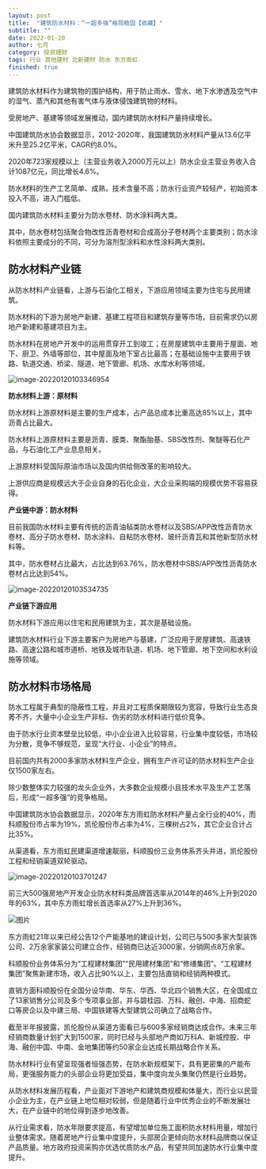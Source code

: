 ```yaml
---
layout: post
title:  "建筑防水材料：“一超多强”格局稳固【收藏】"
subtitle: ""
date: 2022-01-20
author: 七月
category: 投资理财
tags: 行业 其他建材 北新建材 防水 东方雨虹
finished: true
---
```


建筑防水材料作为建筑物的围护结构，用于防止雨水、雪水、地下水渗透及空气中的湿气、蒸汽和其他有害气体与液体侵蚀建筑物的材料。

受房地产、基建等领域发展推动，国内建筑防水材料产量持续增长。

中国建筑防水协会数据显示，2012-2020年，我国建筑防水材料产量从13.6亿平米升至25.2亿平米，CAGR约8.0%。

2020年723家规模以上（主营业务收入2000万元以上）防水企业主营业务收入合计1087亿元，同比增长4.6%。

防水材料的生产工艺简单、成熟，技术含量不高；防水行业资产较轻产，初始资本投入不高，进入门槛低。

国内建筑防水材料主要分为防水卷材、防水涂料两大类。

其中，防水卷材包括聚合物改性沥青卷材和合成高分子卷材两个主要类别；防水涂料依照主要成分的不同，可分为溶剂型涂料和水性涂料两大类别。

## 防水材料产业链

从防水材料产业链看，上游与石油化工相关，下游应用领域主要为住宅与民用建筑。

防水材料的下游为房地产新建、基建工程项目和建筑存量等市场，目前需求仍以房地产新建和基建项目为主。

防水材料在房地产开发中的运用贯穿开工到竣工；在房屋建筑中主要用于屋面、地下、厨卫、外墙等部位，其中屋面及地下室占比最高；在基础设施中主要用于铁路、轨道交通、桥梁、隧道、地下管廊、机场、水库水利等领域。

![image-20220120103346954](/Users/Rosanne/Documents/GitHub/Rosanne-Luo.github.io/img//image-20220120103346954.png)

**防水材料上游：原材料**

防水材料上游原材料是主要的生产成本，占产品总成本比重高达85%以上，其中沥青占比最大。

防水材料上游原材料主要是沥青、膜类、聚酯胎基、SBS改性剂、聚醚等石化产品，与石油化工产业息息相关。

上游原材料受国际原油市场以及国内供给侧改革的影响较大。

上游供应商是规模远大于企业自身的石化企业，大企业采购端的规模优势不容易获得。

**产业链中游：防水材料**

目前我国防水材料主要有传统的沥青油毡类防水卷材以及SBS/APP改性沥青防水卷材、高分子防水卷材、防水涂料、自粘防水卷材、玻纤沥青瓦和其他新型防水材料等。

其中，防水卷材占比最大，占比达到63.76%，防水卷材中SBS/APP改性沥青防水卷材占比达到54%。

![image-20220120103534735](/Users/Rosanne/Documents/GitHub/Rosanne-Luo.github.io/img//image-20220120103534735.png)

**产业链下游应用**

防水材料下游应用以住宅和民用建筑为主，其次是基础设施。

建筑防水材料行业下游主要客户为房地产与基建，广泛应用于房屋建筑、高速铁路、高速公路和城市道桥、地铁及城市轨道、机场、地下管廊、地下空间和水利设施等领域。

## 防水材料市场格局

防水工程属于典型的隐蔽性工程，并且对工程质保期限较为宽容，导致行业生态良莠不齐，大量中小企业生产非标、伪劣的防水材料进行低价竞争。

由于防水行业资本壁垒比较低，中小企业进入比较容易，行业集中度较低，市场较为分散，竞争不够规范，呈现“大行业、小企业”的特点。

目前国内共有2000多家防水材料生产企业，拥有生产许可证的防水材料生产企业仅1500家左右。

除少数整体实力较强的龙头企业外，大多数企业规模小且技术水平及生产工艺落后，形成“一超多强”的竞争格局。

中国建筑防水协会数据显示，2020年东方雨虹防水材料产量占全行业的40%，而科顺股份市占率为19%，凯伦股份市占率为4%，三棵树占2%，其它企业合计占比35%。

从渠道看，东方雨虹民建渠道增速靓丽，科顺股份三业务体系齐头并进，凯伦股份工程和经销渠道双轮驱动。

![image-20220120103701247](/Users/Rosanne/Documents/GitHub/Rosanne-Luo.github.io/img//image-20220120103701247.png)

前三大500强房地产开发企业防水材料类品牌首选率从2014年的46%上升到2020年的63%，其中东方雨虹增长首选率从27%上升到36%。

![图片](/Users/Rosanne/Documents/GitHub/Rosanne-Luo.github.io/img/640.png)

东方雨虹21年以来已经公告12个产能基地的建设计划，公司已与500多家大型装饰公司、2万余家家装公司建立合作，经销商已达近3000家，分销网点8万余家。

科顺股份业务体系分为“工程建材集团”“民用建材集团”和“修缮集团”。“工程建材集团”聚焦新建市场，收入占比90%以上，主要包括直销和经销两种模式。

直销方面科顺股份在全国分设华南、华东、华西、华北四个销售大区，在全国成立了13家销售分公司及多个专项事业部，并与碧桂园、万科、融创、中海、招商蛇口等房企以及中建三局、中国铁建等大型建筑公司确立了战略合作。

截至半年报披露，凯伦股份从渠道方面看已与600多家经销商达成合作。未来三年经销商数量计划扩大到1500家，同时已经与头部地产商如万科A、新城控股、中海、融创中国、中南、金地集团等约50家企业达成长期战略合作关系。

防水材料行业有望呈现强者恒强态势，在防水新规框架下，具有更密集的产能布局，更强服务能力的头部企业将更加受益，集中度向龙头集聚仍然是行业趋势。

从防水材料发展历程看，产业面对下游地产和建筑商规模和体量大，而行业以民营小企业为主，在产业链上地位相对较弱，但是随着行业中优秀企业的不断发展壮大，在产业链中的地位得到逐步地改善。

从行业需求看，防水年限要求提高，有望增加单位施工面积防水材料用量，增加行业整体需求。随着房地产行业集中度提升，头部房企更倾向防水材料品牌商以保证产品质量。地方政府投资采购亦优选优质防水产品，有望共同加速防水行业集中度提升。